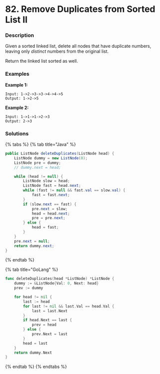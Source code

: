 # 82. Remove Duplicates from Sorted List II

### Description

Given a sorted linked list, delete all nodes that have duplicate numbers, leaving only _distinct_ numbers from the original list.

Return the linked list sorted as well.

### Examples

**Example 1:**

```text
Input: 1->2->3->3->4->4->5
Output: 1->2->5

```

**Example 2:**

```text
Input: 1->1->1->2->3
Output: 2->3
```

### Solutions

{% tabs %}
{% tab title="Java" %}
```java
public ListNode deleteDuplicates(ListNode head) {
    ListNode dummy = new ListNode(0);
    ListNode pre = dummy;
    // dummy.next = head;

    while (head != null) {
        ListNode slow = head;
        ListNode fast = head.next;
        while (fast != null && fast.val == slow.val) {
            fast = fast.next;
        }
        if (slow.next == fast) {
            pre.next = slow;
            head = head.next;
            pre = pre.next;
        } else {
            head = fast;
        }
    }
    pre.next = null;
    return dummy.next;
}
```
{% endtab %}

{% tab title="GoLang" %}
```go
func deleteDuplicates(head *ListNode) *ListNode {
    dummy := &ListNode{Val: 0, Next: head}
	prev := dummy

	for head != nil {
		last := head
		for last != nil && last.Val == head.Val {
			last = last.Next
		}
		if head.Next == last {
			prev = head
		} else {
			prev.Next = last
		}
		head = last
	}
	return dummy.Next
}
```
{% endtab %}
{% endtabs %}

